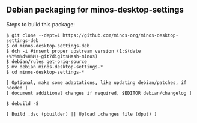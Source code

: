 Debian packaging for minos-desktop-settings
-------------------------------------------

Steps to build this package:

```
$ git clone --dept=1 https://github.com/minos-org/minos-desktop-settings-deb
$ cd minos-desktop-settings-deb
$ dch -i #insert proper upstream version (1:$(date +%Y%m%d%H%M)+git7digitsHash-minos)
$ debian/rules get-orig-source
$ mv debian minos-desktop-settings-*
$ cd minos-desktop-settings-*

[ Optional, make some adaptations, like updating debian/patches, if needed ]
[ document additional changes if required, $EDITOR debian/changelog ]

$ debuild -S

[ Build .dsc (pbuilder) || Upload .changes file (dput) ]
```
